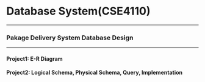 # Database System(CSE4110)  

***

### Pakage Delivery System Database Design  

***

#### Project1: E-R Diagram  
#### Project2: Logical Schema, Physical Schema, Query, Implementation  

